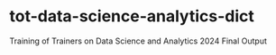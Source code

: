 # tot-data-science-analytics-dict
Training of Trainers on Data Science and Analytics 2024 Final Output
